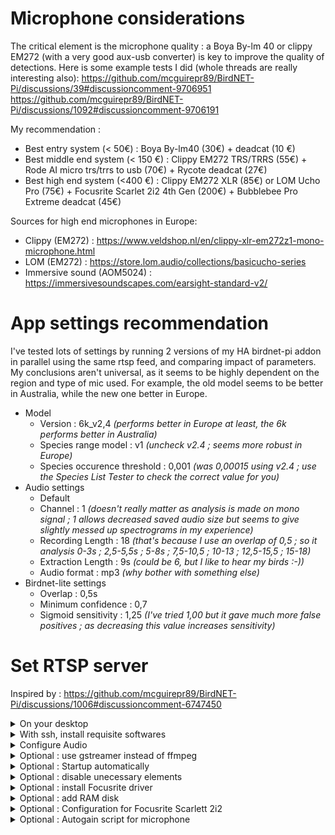 # Microphone considerations
The critical element is the microphone quality : a Boya By-lm 40 or clippy EM272 (with a very good aux-usb converter) is key to improve the quality of detections. 
Here is some example tests I did (whole threads are really interesting also): https://github.com/mcguirepr89/BirdNET-Pi/discussions/39#discussioncomment-9706951 
https://github.com/mcguirepr89/BirdNET-Pi/discussions/1092#discussioncomment-9706191

My recommendation :
- Best entry system (< 50€) : Boya By-lm40 (30€) + deadcat (10 €)
- Best middle end system (< 150 €) : Clippy EM272 TRS/TRRS (55€) + Rode AI micro trs/trrs to usb (70€) + Rycote deadcat (27€)
- Best high end system (<400 €) : Clippy EM272 XLR (85€) or LOM Ucho Pro (75€) + Focusrite Scarlet 2i2 4th Gen (200€) + Bubblebee Pro Extreme deadcat (45€)

Sources for high end microphones in Europe: 
- Clippy (EM272) : https://www.veldshop.nl/en/clippy-xlr-em272z1-mono-microphone.html
- LOM (EM272) : https://store.lom.audio/collections/basicucho-series
- Immersive sound (AOM5024) : https://immersivesoundscapes.com/earsight-standard-v2/

# App settings recommendation
I've tested lots of settings by running 2 versions of my HA birdnet-pi addon in parallel using the same rtsp feed, and comparing impact of parameters. 
My conclusions aren't universal, as it seems to be highly dependent on the region and type of mic used. For example, the old model seems to be better in Australia, while the new one better in Europe.

- Model
    - Version : 6k_v2,4 _(performs better in Europe at least, the 6k performs better in Australia)_
    - Species range model : v1 _(uncheck v2.4 ; seems more robust in Europe)_
    - Species occurence threshold : 0,001 _(was 0,00015 using v2.4 ; use the Species List Tester to check the correct value for you)_
- Audio settings
    - Default
    - Channel : 1 _(doesn't really matter as analysis is made on mono signal ; 1 allows decreased saved audio size but seems to give slightly messed up spectrograms in my experience)_
    - Recording Length : 18 _(that's because I use an overlap of 0,5 ; so it analysis 0-3s ; 2,5-5,5s ; 5-8s ; 7,5-10,5 ; 10-13 ; 12,5-15,5 ; 15-18)_
    - Extraction Length : 9s _(could be 6, but I like to hear my birds :-))_
    - Audio format : mp3 _(why bother with something else)_
- Birdnet-lite settings
    - Overlap : 0,5s
    - Minimum confidence : 0,7
    - Sigmoid sensitivity : 1,25 _(I've tried 1,00 but it gave much more false positives ; as decreasing this value increases sensitivity)_

# Set RTSP server

Inspired by : https://github.com/mcguirepr89/BirdNET-Pi/discussions/1006#discussioncomment-6747450

<details>
<summary>On your desktop</summary>
   
- Download imager
- Install raspbian lite 64
</details>

<details>
<summary>With ssh, install requisite softwares</summary>

### 
```
# Update

sudo apt-get update -y
sudo apt-get dist-upgrade -y

# Install RTSP server
sudo apt-get install -y micro ffmpeg lsof
sudo -s cd /root && wget -c https://github.com/bluenviron/mediamtx/releases/download/v1.9.1/mediamtx_v1.9.1_linux_arm64v8.tar.gz -O - | sudo tar -xz
```

</details>


<details>
<summary>Configure Audio</summary>

### Find right device
```
# List audio devices
arecord -l

# Check audio device parameters. Example :
arecord -D hw:1,0 --dump-hw-params
```

### Add startup script
sudo nano startmic.sh && chmod +x startmic.sh
```
#!/bin/bash
echo "Starting birdmic"

# Disable gigabit ethernet
sudo ethtool -s eth0 speed 100 duplex full autoneg on

# Detect Scarlett 2i2 card index - relevant only if you use that card
SCARLETT_INDEX=$(arecord -l | grep -i "Scarlett" | awk '{print $2}' | sed 's/://')

if [ -z "$SCARLETT_INDEX" ]; then
    echo "Error: Scarlett 2i2 not found! Using 0 as default"
    SCARLETT_INDEX="0"
fi

# Start mediamtx first and give it a moment to initialize
./mediamtx & 
sleep 5
    
# Run ffmpeg
ffmpeg -nostdin -use_wallclock_as_timestamps 1 -fflags +genpts -f alsa -acodec pcm_s16be -ac 2 -ar 96000 \
-i plughw:$SCARLETT_INDEX,0 -ac 2 -f rtsp -acodec pcm_s16be rtsp://localhost:8554/birdmic -rtsp_transport tcp \
-buffer_size 512k 2>/tmp/rtsp_error &

# Set microphone volume
sleep 5
MICROPHONE_NAME="Line In 1 Gain" # for Focusrite Scarlett 2i2
sudo amixer -c 0 sset "$MICROPHONE_NAME" 40

sleep 60

# Run focusrite and autogain scripts if present
if [ -f "$HOME/focusrite.sh" ]; then
    sudo python3 -u "$HOME/focusrite.sh" >/tmp/log_focusrite 2>/tmp/log_focusrite_error &
fi

if [ -f "$HOME/autogain.py" ]; then
    sudo python3 -u "$HOME/autogain.py" >/tmp/log_autogain 2>/tmp/log_autogain_error &
fi
```

</details>

<details>
<summary>Optional : use gstreamer instead of ffmpeg</summary>

```
# Install gstreamer
sudo apt-get update
#sudo apt-get install -y \
#  gstreamer1.0-rtsp \
#  gstreamer1.0-tools \
#  gstreamer1.0-alsa \
#  gstreamer1.0-plugins-base \
#  gstreamer1.0-plugins-good \
#  gstreamer1.0-plugins-bad \
#  gstreamer1.0-plugins-ugly \
#  gstreamer1.0-libav
apt-get install libgstreamer1.0-dev libgstreamer-plugins-base1.0-dev libgstreamer-plugins-bad1.0-dev gstreamer1.0-plugins-base gstreamer1.0-plugins-good gstreamer1.0-plugins-bad gstreamer1.0-plugins-ugly gstreamer1.0-libav gstreamer1.0-tools gstreamer1.0-x gstreamer1.0-alsa gstreamer1.0-gl gstreamer1.0-gtk3 gstreamer1.0-qt5 gstreamer1.0-pulseaudio -y
```

Create a script named rtsp_audio_server.py
```
#!/usr/bin/env python3

import gi
import sys
import logging
import os
import signal

gi.require_version('Gst', '1.0')
gi.require_version('GstRtspServer', '1.0')

from gi.repository import Gst, GstRtspServer, GLib

# Initialize GStreamer
Gst.init(None)

# Configure Logging
LOG_FILE = "gst_rtsp_server.log"
logging.basicConfig(
    filename=LOG_FILE,
    filemode='a',
    format='%(asctime)s %(levelname)s: %(message)s',
    level=logging.DEBUG  # Set to DEBUG for comprehensive logging
)
logger = logging.getLogger(__name__)

class AudioFactory(GstRtspServer.RTSPMediaFactory):
    def __init__(self):
        super(AudioFactory, self).__init__()
        self.set_shared(True)          # Allow multiple clients to access the stream
        self.set_latency(500)          # Increase latency to 500ms to improve stream stability
        self.set_suspend_mode(GstRtspServer.RTSPSuspendMode.NONE)  # Prevent suspension of the stream when no clients are connected
        logger.debug("AudioFactory initialized: shared=True, latency=500ms, suspend_mode=NONE.")

    def do_create_element(self, url):
        """
        Create and return the GStreamer pipeline for streaming audio.
        """
        pipeline_str = (
            "alsasrc device=plughw:0,0 do-timestamp=true buffer-time=2000000 latency-time=1000000 ! "  # Increased buffer size
            "queue max-size-buffers=0 max-size-bytes=0 max-size-time=0 ! "         # Add queue to handle buffer management
            "audioconvert ! "                                # Convert audio to a suitable format
            "audioresample ! "                               # Resample audio if necessary
            "audio/x-raw,format=S16BE,channels=2,rate=48000 ! "  # Set audio properties (rate = 48kHz)
            "rtpL16pay name=pay0 pt=96"                     # Payload for RTP
        )
        logger.debug(f"Creating GStreamer pipeline: {pipeline_str}")
        try:
            pipeline = Gst.parse_launch(pipeline_str)
            if not pipeline:
                logger.error("Failed to parse GStreamer pipeline.")
                return None
            return pipeline
        except Exception as e:
            logger.error(f"Exception while creating pipeline: {e}")
            return None

class GstServer:
    def __init__(self):
        self.server = GstRtspServer.RTSPServer()
        self.server.set_service("8554")      # Set the RTSP server port
        self.server.set_address("0.0.0.0")   # Listen on all network interfaces
        logger.debug("RTSP server configured: address=0.0.0.0, port=8554.")

        factory = AudioFactory()
        mount_points = self.server.get_mount_points()
        mount_points.add_factory("/birdmic", factory)  # Mount point
        logger.debug("Factory mounted at /birdmic.")

        self.server.attach(None)  # Attach the server to the default main context
        logger.info("RTSP server attached and running.")

def main():
    # Create GstServer instance
    server = GstServer()
    print("RTSP server is running at rtsp://localhost:8554/birdmic")
    logger.info("RTSP server is running at rtsp://localhost:8554/birdmic")

    # Set up the main loop with proper logging
    loop = GLib.MainLoop()

    # Handle termination signals to ensure graceful shutdown
    def shutdown(signum, frame):
        logger.info(f"Shutting down RTSP server due to signal {signum}.")
        print("\nShutting down RTSP server.")
        loop.quit()

    # Register signal handlers for graceful termination
    signal.signal(signal.SIGINT, shutdown)
    signal.signal(signal.SIGTERM, shutdown)

    try:
        loop.run()
    except Exception as e:
        logger.error(f"Main loop encountered an exception: {e}")
    finally:
        logger.info("RTSP server has been shut down.")

if __name__ == "__main__":
    # Ensure log file exists
    if not os.path.exists(LOG_FILE):
        open(LOG_FILE, 'w').close()

    main()
```

</details>

<details>
<summary>Optional : Startup automatically</summary>

```
chmod +x startmic.sh
crontab -e # select nano as your editor
```
Paste in `@reboot $HOME/startmic.sh` then save and exit nano.
Reboot the Pi and test again with VLC to make sure the RTSP stream is live.

</details>

<details>
<summary>Optional : disable unecessary elements</summary>

- Optimize config.txt

sudo nano /boot/firmware/config.txt
```
# Enable audio and USB optimizations
dtparam=audio=off          # Disable the default onboard audio to prevent conflicts
dtoverlay=disable-bt        # Disable onboard Bluetooth to reduce USB bandwidth usage
dtoverlay=disable-wifi      # Disable onboard wifi
# Limit Ethernet to 100 Mbps (disable Gigabit Ethernet)
dtparam=eth_max_speed=100
# USB optimizations
dwc_otg.fiq_fix_enable=1    # Enable FIQ (Fast Interrupt) handling for improved USB performance
max_usb_current=1           # Increase the available USB current (required if Scarlett is powered over USB)
# Additional audio settings (for low-latency operation)
avoid_pwm_pll=1             # Use a more stable PLL for the audio clock
# Optional: HDMI and other settings can be turned off if not needed
hdmi_blanking=1             # Disable HDMI (save power and reduce interference)
```

- Disable useless services

```

# Disable useless services
sudo systemctl disable hciuart
sudo systemctl disable bluetooth
sudo systemctl disable triggerhappy
sudo systemctl disable avahi-daemon
sudo systemctl disable dphys-swapfile
sudo systemctl disable hciuart.service

# Disable bluetooth
for element in bluetooth btbcm hci_uart btintel btrtl btusb; do
    sudo sed -i "/$element/d" /etc/modprobe.d/raspi-blacklist.conf
    echo "blacklist $element" | sudo tee -a /etc/modprobe.d/raspi-blacklist.conf
done

# Disable Video (Including V4L2) on Your Raspberry Pi
for element in bcm2835_v4l2 bcm2835_codec bcm2835_isp videobuf2_vmalloc videobuf2_memops videobuf2_v4l2 videobuf2_common videodev; do
    sudo sed -i "/$element/d" /etc/modprobe.d/raspi-blacklist.conf
    echo "blacklist $element" | sudo tee -a /etc/modprobe.d/raspi-blacklist.conf
done

# Disable WiFi Power Management
sudo iw dev wlan0 set power_save off
for element in brcmfmac brcmutil; do
    sudo sed -i "/$element/d" /etc/modprobe.d/raspi-blacklist.conf
    echo "blacklist $element" | sudo tee -a /etc/modprobe.d/raspi-blacklist.conf
done

# Disable USB Power Management
echo 'on' | sudo tee /sys/bus/usb/devices/usb*/power/control

# Preventing the Raspberry Pi from Entering Power-Saving Mode
sudo apt update
sudo apt install -y cpufrequtils
echo 'GOVERNOR="performance"' | sudo tee /etc/default/cpufrequtils
sudo systemctl disable ondemand
sudo systemctl stop ondemand

```

</details>

<details>
<summary>Optional : install Focusrite driver</summary>
    
```
sudo apt-get install make linux-headers-$(uname -r)
curl -LO https://github.com/geoffreybennett/scarlett-gen2/releases/download/v6.9-v1.3/snd-usb-audio-kmod-6.6-v1.3.tar.gz
tar -xzf snd-usb-audio-kmod-6.6-v1.3.tar.gz
cd snd-usb-audio-kmod-6.6-v1.3
KSRCDIR=/lib/modules/$(uname -r)/build
make -j4 -C $KSRCDIR M=$(pwd) clean
make -j4 -C $KSRCDIR M=$(pwd)
sudo make -j4 -C $KSRCDIR M=$(pwd) INSTALL_MOD_DIR=updates/snd-usb-audio modules_install
sudo depmod
sudo reboot
dmesg | grep -A 5 -B 5 -i focusrite
```

</details>

<details>
<summary>Optional : add RAM disk</summary>
    
```
sudo cp /usr/share/systemd/tmp.mount /etc/systemd/system/tmp.mount
sudo systemctl enable tmp.mount
sudo systemctl start tmp.mount
```

</details>

<details>
<summary>Optional : Configuration for Focusrite Scarlett 2i2</summary>

Add this content in "$HOME/focusrite.sh" && chmod +x "$HOME/focusrite.sh"
https://github.com/alexbelgium/Birdnet-tools/blob/main/focusrite.sh

</details>

<details>
<summary>Optional : Autogain script for microphone</summary>

Add this content in "$HOME/autogain.py" && chmod +x "$HOME/autogain.py"
See : https://github.com/alexbelgium/Birdnet-tools/blob/main/autogain.py

</details>

